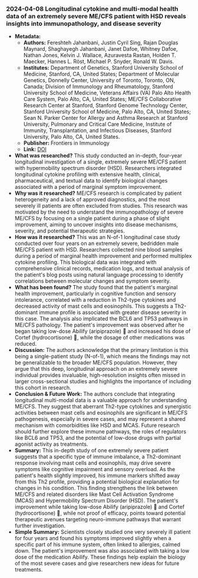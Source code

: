### 2024-04-08 Longitudinal cytokine and multi-modal health data of an extremely severe ME/CFS patient with HSD reveals insights into immunopathology, and disease severity
- **Metadata:**
    - **Authors:** Fereshteh Jahanbani, Justin Cyril Sing, Rajan Douglas Maynard, Shaghayegh Jahanbani, Janet Dafoe, Whitney Dafoe, Nathan Jones, Kelvin J. Wallace, Azuravesta Rastan, Holden T. Maecker, Hannes L. Röst, Michael P. Snyder, Ronald W. Davis.
    - **Institutes:** Department of Genetics, Stanford University School of Medicine, Stanford, CA, United States; Department of Molecular Genetics, Donnelly Center, University of Toronto, Toronto, ON, Canada; Division of Immunology and Rheumatology, Stanford University School of Medicine, Veterans Affairs (VA) Palo Alto Health Care System, Palo Alto, CA, United States; ME/CFS Collaborative Research Center at Stanford, Stanford Genome Technology Center, Stanford University School of Medicine, Palo Alto, CA, United States; Sean N. Parker Center for Allergy and Asthma Research at Stanford University, Pulmonary and Critical Care Medicine, Institute of Immunity, Transplantation, and Infectious Diseases, Stanford University, Palo Alto, CA, United States.
    - **Publisher:** Frontiers in Immunology
    - **Link:** [DOI](https://doi.org/10.3389/fimmu.2024.1369295)
- **What was researched?**
This study conducted an in-depth, four-year longitudinal investigation of a single, extremely severe ME/CFS patient with hypermobility spectrum disorder (HSD).  Researchers integrated longitudinal cytokine profiling with extensive health, clinical, pharmaceutical, and textual data to identify biological changes associated with a period of marginal symptom improvement. 
- **Why was it researched?**
ME/CFS research is complicated by patient heterogeneity and a lack of approved diagnostics, and the most severely ill patients are often excluded from studies.  This research was motivated by the need to understand the immunopathology of severe ME/CFS by focusing on a single patient during a phase of slight improvement, aiming to uncover insights into disease mechanisms, severity, and potential therapeutic strategies. 
- **How was it researched?**
This was an N-of-1 longitudinal case study conducted over four years on an extremely severe, bedridden male ME/CFS patient with HSD.  Researchers collected nine blood samples during a period of marginal health improvement and performed multiplex cytokine profiling.  This biological data was integrated with comprehensive clinical records, medication logs, and textual analysis of the patient's blog posts using natural language processing to identify correlations between molecular changes and symptom severity. 
- **What has been found?**
The study found that the patient's marginal health improvement, particularly in cognitive function and sensory intolerance, correlated with a reduction in Th2-type cytokines and decreased activity of mast cells and eosinophils.  This suggests a Th2-dominant immune profile is associated with greater disease severity in this case.  The analysis also implicated the BCL6 and TP53 pathways in ME/CFS pathology.  The patient's improvement was observed after he began taking low-dose Abilify (aripiprazole) 💊 and increased his dose of Cortef (hydrocortisone) 💊, while the dosage of other medications was reduced. 
- **Discussion:**
The authors acknowledge that the primary limitation is this being a single-patient study (N-of-1), which means the findings may not be generalizable to the broader ME/CFS population.  However, they argue that this deep, longitudinal approach on an extremely severe individual provides invaluable, high-resolution insights often missed in larger cross-sectional studies and highlights the importance of including this cohort in research. 
- **Conclusion & Future Work:**
The authors conclude that integrating longitudinal multi-modal data is a valuable approach for understanding ME/CFS.  They suggest that aberrant Th2-type cytokines and synergistic activities between mast cells and eosinophils are significant in ME/CFS pathogenesis, especially in severe cases, and may represent a shared mechanism with comorbidities like HSD and MCAS.  Future research should further explore these immune pathways, the roles of regulators like BCL6 and TP53, and the potential of low-dose drugs with partial agonist activity as treatments. 
- **Summary:**
This in-depth study of one extremely severe patient suggests that a specific type of immune imbalance, a Th2-dominant response involving mast cells and eosinophils, may drive severe symptoms like cognitive impairment and sensory overload. As the patient's health slightly improved, his immune markers shifted away from this Th2 profile, providing a potential biological explanation for changes in his condition. This finding strengthens the link between ME/CFS and related disorders like Mast Cell Activation Syndrome (MCAS) and Hypermobility Spectrum Disorder (HSD). The patient's improvement while taking low-dose Abilify (aripiprazole) 💊 and Cortef (hydrocortisone) 💊, while not proof of efficacy, points toward potential therapeutic avenues targeting neuro-immune pathways that warrant further investigation.
- **Simple Summary:**
Scientists closely studied one very severely ill patient for four years and found his symptoms improved slightly when a specific part of his immune system, often linked to allergies, calmed down. The patient's improvement was also associated with taking a low dose of the medication Abilify. These findings help explain the biology of the most severe cases and give researchers new ideas for future treatments.